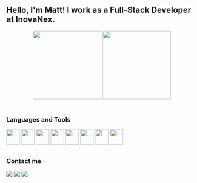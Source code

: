 <div>
  <h2>Hello, I'm Matt! I work as a Full-Stack Developer at InovaNex.</h2>
</div>

<div align="center">
  <img height="180em" src="https://github-readme-stats.vercel.app/api?username=cmatt7&show_icons=true&theme=tokyonight&include_all_commits=true&count_private=true"/>
  <img height="180em" src="https://github-readme-stats.vercel.app/api/top-langs/?username=cmatt7&layout=compact&langs_count=7&theme=tokyonight"/>
</div>

<div align="left"><br>
  <h3>Languages and Tools</h3>
  <img width="35px" height="40px" src="https://cdn.jsdelivr.net/gh/devicons/devicon/icons/html5/html5-plain.svg" />
  <img width="35px" height="40px" src="https://cdn.jsdelivr.net/gh/devicons/devicon/icons/css3/css3-original.svg" />
  <img width="35px" height="40px" src="https://cdn.jsdelivr.net/gh/devicons/devicon/icons/javascript/javascript-original.svg" />
  <img width="35px" height="40px" src="https://cdn.jsdelivr.net/gh/devicons/devicon/icons/react/react-original.svg" />
  <img width="35px" height="40px" src="https://cdn.jsdelivr.net/gh/devicons/devicon/icons/php/php-plain.svg" />
  <img width="35px" height="40px" src="https://cdn.jsdelivr.net/gh/devicons/devicon/icons/git/git-original.svg" />
  <img width="35px" height="40px" src="https://cdn.jsdelivr.net/gh/devicons/devicon/icons/github/github-original.svg" />
  <img width="35px" height="40px" src="https://cdn.jsdelivr.net/gh/devicons/devicon/icons/npm/npm-original-wordmark.svg" />
</div>

##

<div align="left">
  <h3>Contact me</h3>
  <a href="https://www.instagram.com/c.matt7/" target="_blank"><img src="https://img.shields.io/badge/Instagram-E4405F?style=for-the-badge&logo=instagram&logoColor=white"/></a>
  <a href="https://web.facebook.com/crmattew5/" target="_blank"><img src="https://img.shields.io/badge/Facebook-1877F2?style=for-the-badge&logo=facebook&logoColor=white"/></a>
  <a href="https://www.linkedin.com/in/matheus-cruz-561958207/" target="_blank"><img src="https://img.shields.io/badge/LinkedIn-0077B5?style=for-the-badge&logo=linkedin&logoColor=white"/></a>
</div>
